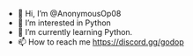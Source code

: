 - 👋 Hi, I’m @AnonymousOp08
- 👀 I’m interested in Python
- 🌱 I’m currently learning Python.
- 📫 How to reach me https://discord.gg/godop
<!---
AnonymousOp08/AnonymousOp08 is a ✨ special ✨ repository because its `README.md` (this file) appears on your GitHub profile.
You can click the Preview link to take a look at your changes.
--->
